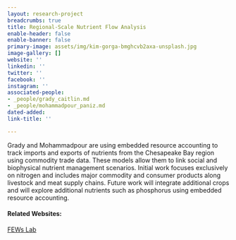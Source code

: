```yaml
---
layout: research-project
breadcrumbs: true
title: Regional-Scale Nutrient Flow Analysis 
enable-header: false
enable-banner: false
primary-image: assets/img/kim-gorga-bmghcvb2axa-unsplash.jpg
image-gallery: []
website: ''
linkedin: ''
twitter: ''
facebook: ''
instagram: ''
associated-people:
- _people/grady_caitlin.md
- _people/mohammadpour_paniz.md
dated-added: 
link-title: ''

---
```

Grady and Mohammadpour are using embedded resource accounting to track imports and exports of nutrients from the Chesapeake Bay region using commodity trade data. These models allow them to link social and biophysical nutrient management scenarios. Initial work focuses exclusively on nitrogen and includes major commodity and consumer products along livestock and meat supply chains. Future work will integrate additional crops and will explore additional nutrients such as phosphorus using embedded resource accounting.

#### Related Websites:

[FEWs Lab](https://gradylab.psu.edu/)